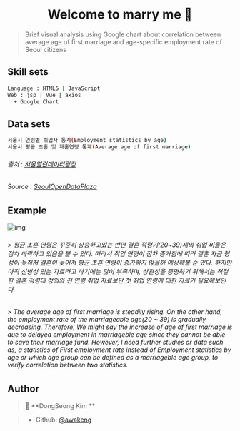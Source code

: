 <h1 align="center">Welcome to  marry me 👋</h1>

> Brief visual analysis using Google chart about correlation between average age of first marriage and age-specific employment rate of Seoul citizens

## Skill sets

```sh
Language : HTML5 | JavaScript
Web : jsp | Vue | axios
  + Google Chart
```

## Data sets

```sh
서울시 연령별 취업자 통계(Employment statistics by age)
서울시 평균 초혼 및 재혼연령 통계(Average age of first marriage)
```
###### 출처 : [서울열린데이터광장](http://data.seoul.go.kr)
###### Source : [SeoulOpenDataPlaza](http://data.seoul.go.kr)

## Example
![img](https://user-images.githubusercontent.com/44081090/64932690-aefe7700-d87b-11e9-93b9-95fdd8383c0e.jpg)
###### > 평균 초혼 연령은 꾸준히 상승하고있는 반면 결혼 적령기(20~39)세의 취업 비율은 점차 하락하고 있음을 볼 수 있다. 따라서 취업 연령이 점차 증가함에 따라 결혼 자금 형성이 늦춰저 결혼이 늦어져 평균 초혼 연령이 증가하지 않을까 예상해볼 순 있다. 하지만 아직 신빙성 있는 자료라고 하기에는 많이 부족하며, 상관성을 증명하기 위해서는 적절한 결혼 적령대 정의와 전 연령 취업 자료보단 첫 취업 연령에 대한 자료가 필요해보인다.

###### > The average age of first marriage is steadily rising. On the other hand, the employment rate of the marriageable age(20 ~ 39) is gradually decreasing. Therefore, We might say the increase of age of first marriage is due to delayed employment in marriageble age since they cannot be able to save their marriage fund. However, I need further studies or data such as, a statistics of First employment rate instead of Employment statistics by age or which age group can be defined as a marriageble age group, to verify correlation between two statistics.

## Author

>👤 **DongSeong Kim **

>* Github: [@awakeng](https://github.com/awakeng)
